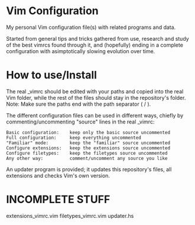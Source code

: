 Vim Configuration
===

My personal Vim configuration file(s) with related programs and data.

Started from general tips and tricks gathered from use, research and
study of the best vimrcs found through it, and (hopefully) ending in a
complete configuration with asimptotically slowing evolution over time.

How to use/Install
===

The real _vimrc should be edited with your paths and copied into the real Vim
folder, while the rest of the files should stay in the repository's folder.
Note: Make sure the paths end with the path separator ( / ).

The different configuration files can be used in different ways, chiefly by
commenting/uncommenting "source" lines in the real _vimrc:

    Basic configuration:    keep only the basic source uncommented
    Full configuration:     keep everything uncommented
    "Familiar" mode:        keep the "familiar" source uncommented
    Configure extensions:   keep the extensions source uncommented
    Configure filetypes:    keep the filetypes source uncommented
    Any other way:          comment/uncomment any source you like

An updater program is provided; it updates this repository's files,
all extensions and checks Vim's own version.


INCOMPLETE STUFF
===

extensions_vimrc.vim
filetypes_vimrc.vim
updater.hs
